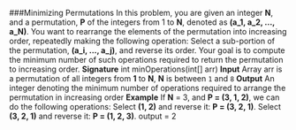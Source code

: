 ###Minimizing Permutations
In this problem, you are given an integer **N**, and a permutation, **P** of the integers from 1 to **N**, denoted as **(a_1, a_2, ..., a_N)**. 
You want to rearrange the elements of the permutation into increasing order, repeatedly making the following operation:
Select a sub-portion of the permutation, **(a_i, ..., a_j)**, and reverse its order.
Your goal is to compute the minimum number of such operations required to return the permutation to increasing order.
**Signature**
int minOperations(int[] arr)
**Input**
Array arr is a permutation of all integers from **1** to **N**, **N** is between `1` and `8`
**Output**
An integer denoting the minimum number of operations required to arrange the permutation in increasing order
**Example**
If **N** = 3, and **P = (3, 1, 2)**, we can do the following operations:
Select **(1, 2)** and reverse it: **P = (3, 2, 1)**.
Select **(3, 2, 1)** and reverse it: **P = (1, 2, 3)**.
output = 2
